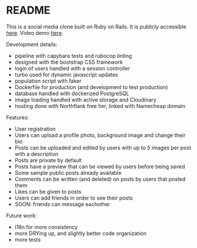 # README

This is a social media clone built on Ruby on Rails. It is publicly accessible [here](social-rails-sandi.online). Video demo [here]().

Development details:
 - pipeline with capybara tests and rubocop linting
 - designed with the bootstrap CSS framework
 - login of users handled with a session controller
 - turbo used for dynamic javascript updates
 - population script with faker
 - Dockerfile for production (and development to test production)
 - database handled with dockerized PostgreSQL
 - image loading handled with active storage and Cloudinary
 - hosting done with Northflank free tier, linked with Namecheap domain

Features:
 - User registration
 - Users can upload a profile photo, background image and change their bio
 - Posts can be uploaded and edited by users with up to 5 images per post with a description
 - Posts are private by default
 - Posts have a preview that can be viewed by users before being saved
 - Some sample public posts already available
 - Comments can be written (and deleted) on posts by users that posted them
 - Likes can be given to posts
 - Users can add friends in order to see their posts
 - SOON: friends can message eachother

Future work:
- I18n for more consistency
- more DRYing up, and slightly better code organization
- more tests
